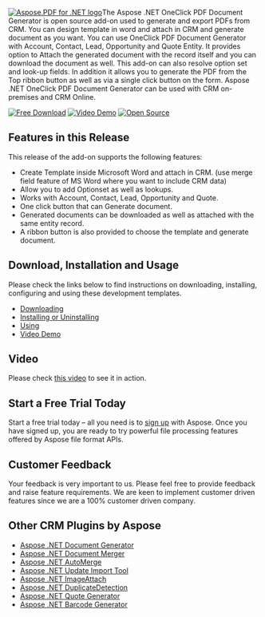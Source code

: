 [![Aspose.PDF for .NET logo](http://www.aspose.com/blogs/wp-content/uploads/2013/06/aspose-Pdf-for-net_100.png "Aspose.PDF for .NET logo")](http://www.aspose.com/.net/pdf-component.aspx)The Aspose .NET OneClick PDF Document Generator is open source add-on used to generate and export PDFs from CRM. You can design template in word and attach in CRM and generate document as you want. You can use OneClick PDF Document Generator with Account, Contact, Lead, Opportunity and Quote Entity. It provides option to Attach the generated document with the record itself and you can download the document as well. This add-on can also resolve option set and look-up fields. In addition it allows you to generate the PDF from the Top ribbon button as well as via a single click button on the form. Aspose .NET OneClick PDF Document Generator can be used with CRM on-premises and CRM Online.

[![Free Download](http://cdn.aspose.com/Images/marketplace/free-download-icon-aspose-mp.png "Free Download")](https://asposepdfmscrm.codeplex.com/releases/view/620418 "Free Download") [![Video Demo](http://cdn.aspose.com/Images/marketplace/video-demo-icon-aspose-mp.png)](https://youtu.be/yIIj_2G88CY "Video Demo") [![Open Source](http://cdn.aspose.com/Images/marketplace/open-source-icon-aspose-mp.png "Source Code")](https://asposepdfmscrm.codeplex.com/SourceControl/latest "Source Code")

## Features in this Release

This release of the add-on supports the following features:

*   Create Template inside Microsoft Word and attach in CRM. (use merge field feature of MS Word where you want to include CRM data)
*   Allow you to add Optionset as well as lookups.
*   Works with Account, Contact, Lead, Opportunity and Quote.
*   One click button that can Generate document.
*   Generated documents can be downloaded as well as attached with the same entity record.
*   A ribbon button is also provided to choose the template and generate document.

## Download, Installation and Usage

Please check the links below to find instructions on downloading, installing, configuring and using these development templates.

*   [Downloading](https://docs.aspose.com/display/pdfnet/OneClick+PDF+Document+Generator#OneClickPDFDocumentGenerator-Downloading)
*   [Installing or Uninstalling](https://docs.aspose.com/display/pdfnet/OneClick+PDF+Document+Generator#OneClickPDFDocumentGenerator-InstallingorUninstalling)
*   [Using](https://docs.aspose.com/display/pdfnet/OneClick+PDF+Document+Generator#OneClickPDFDocumentGenerator-Using)
*   [Video Demo](https://docs.aspose.com/display/pdfnet/OneClick+PDF+Document+Generator#OneClickPDFDocumentGenerator-VideoDemo)

## Video

Please check [this video](https://youtu.be/yIIj_2G88CY) to see it in action.

## Start a Free Trial Today

Start a free trial today – all you need is to [sign up](http://www.aspose.com/community/user/createuser.aspx) with Aspose. Once you have signed up, you are ready to try powerful file processing features offered by Aspose file format APIs.

## Customer Feedback

Your feedback is very important to us. Please feel free to provide feedback and raise feature requirements. We are keen to implement customer driven features since we are a 100% customer driven company.

## Other CRM Plugins by Aspose

*   [Aspose .NET Document Generator](http://www.aspose.com/docs/display/wordsnet/5.1+Aspose+.NET+Document+Generator)
*   [Aspose .NET Document Merger](http://www.aspose.com/docs/display/wordsnet/5.3+Aspose+.NET+Document+Merger)
*   [Aspose .NET AutoMerge](http://www.aspose.com/docs/display/wordsnet/5.2+Aspose+.NET+AutoMerge)
*   [Aspose .NET Update Import Tool](https://docs.aspose.com/display/cellsnet/4.1+Aspose+.NET+Update+Import+Tool)
*   [Aspose .NET ImageAttach](http://www.aspose.com/docs/display/imagingnet/1.1+Aspose+.NET+ImageAttach)
*   [Aspose .NET DuplicateDetection](http://www.aspose.com/docs/display/wordsnet/5.4+Aspose+.NET+Duplicate+Detection)
*   [Aspose .NET Quote Generator](http://www.aspose.com/docs/display/wordsnet/5.5+Aspose+.NET+Quote+Generator)
*   [Aspose .NET Barcode Generator](https://docs.aspose.com/display/barcodenet/1.1+Aspose+.NET+BarCode+Generator)

